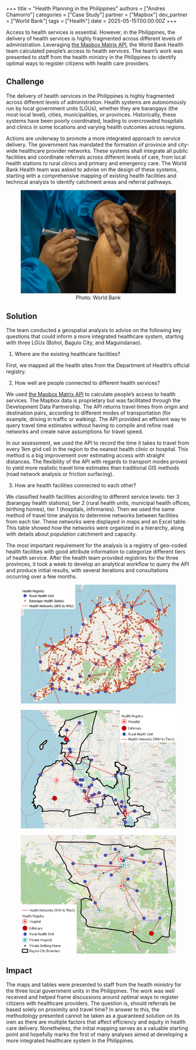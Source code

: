 +++
title = "Health Planning in the Philippines"
authors = ["Andres Chamorro"]
categories = ["Case Study"]
partner = ["Mapbox"]
dev_partner = ["World Bank"]
tags = ["Health"]
date = 2025-05-15T00:00:00Z
+++

Access to health services is essential. However, in the Philippines, the delivery of health services is highly fragmented across different levels of administration. Leveraging [the Mapbox Matrix API](https://www.mapbox.com/matrix-api), the World Bank Health team calculated people’s access to health services. The team’s work was presented to staff from the health ministry in the Philippines to identify optimal ways to register citizens with health care providers.

## Challenge

The delivery of health services in the Philippines is highly fragmented across different levels of administration. Health systems are autonomously run by local government units (LGUs), whether they are barangays (the most local level), cities, municipalities, or provinces. Historically, these systems have been poorly coordinated, leading to overcrowded hospitals and clinics in some locations and varying health outcomes across regions.

Actions are underway to promote a more integrated approach to service delivery. The government has mandated the formation of province and city-wide healthcare provider networks. These systems shall integrate all public facilities and coordinate referrals across different levels of care, from local health stations to rural clinics and primary and emergency care. The World Bank Health team was asked to advise on the design of these systems, starting with a comprehensive mapping of existing health facilities and technical analysis to identify catchment areas and referral pathways.

<figure align="centre">
    <img src="health-planning-in-the-philippines_thumbnail.png"
    <figcaption>
        <center>
Photo: World Bank
  </center>
    </figcaption>
</figure>


## Solution

The team conducted a geospatial analysis to advise on the following key questions that could inform a more integrated healthcare system, starting with three LGUs (Bohol, Baguio City, and Maguindanao).

1.	Where are the existing healthcare facilities?

First, we mapped all the health sites from the Department of Health’s official registry.

2.	How well are people connected to different health services?

We used [the Mapbox Matrix API](https://www.mapbox.com/matrix-api) to calculate people’s access to health services. The Mapbox data is proprietary but was facilitated through the Development Data Partnership. The API returns travel times from origin and destination pairs, according to different modes of transportation (for example, driving in traffic or walking). The API provided an efficient way to query travel time estimates without having to compile and refine road networks and create naive assumptions for travel speed.

In our assessment, we used the API to record the time it takes to travel from every 1km grid cell in the region to the nearest health clinic or hospital. This method is a big improvement over estimating access with straight distances. The flexibility of the API with regards to transport modes proved to yield more realistic travel time estimates than traditional GIS methods (road network analysis or friction surfacing).

3.	How are health facilities connected to each other?

We classified health facilities according to different service levels: tier 3 (barangay health stations), tier 2 (rural health units, municipal health offices, birthing homes), tier 1 (hospitals, infirmaries). Then we used the same method of travel time analysis to determine networks between facilities from each tier. These networks were displayed in maps and an Excel table. This table showed how the networks were organized in a hierarchy, along with details about population catchment and capacity.

The most important requirement for the analysis is a registry of geo-coded health facilities with good attribute information to categorize different tiers of health service.  After the health team provided registries for the three provinces, it took a week to develop an analytical workflow to query the API and produce initial results, with several iterations and consultations occurring over a few months.

<figure align="center">
    <img src="health-planning-in-the-philippines_figure1.png"> 
</figure>

<figure align="center">
    <img src="health-planning-in-the-philippines_figure2.png"> 
</figure>

<figure align="center">
    <img src="health-planning-in-the-philippines_figure3.png"> 
</figure>


## Impact

The maps and tables were presented to staff from the health ministry for the three local government units in the Philippines. The work was well received and helped frame discussions around optimal ways to register citizens with healthcare providers. The question is, should referrals be based solely on proximity and travel time? In answer to this,  the methodology presented cannot be taken as a guaranteed solution on its own as there are multiple factors that affect efficiency and equity in health care delivery.  Nonetheless, the initial mapping serves as a valuable starting point and hopefully marks the first of many analyses aimed at developing a more integrated healthcare system in the Philippines.

